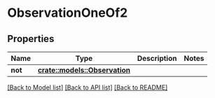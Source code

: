 # ObservationOneOf2

## Properties

Name | Type | Description | Notes
------------ | ------------- | ------------- | -------------
**not** | [**crate::models::Observation**](Observation.md) |  | 

[[Back to Model list]](../README.md#documentation-for-models) [[Back to API list]](../README.md#documentation-for-api-endpoints) [[Back to README]](../README.md)


